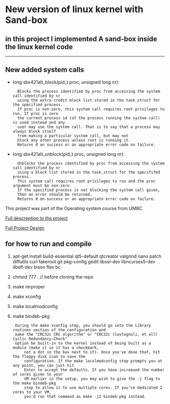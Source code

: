 # New version of linux kernel with Sand-box
## in this project I implemented A sand-box inside the linux kernel code

---------------
## New added system calls

* long sbx421alt_block(pid_t proc, unsigned long nr): 
	
		Blocks the process identified by proc from accessing the system call identified by nr 
		using the extra credit block list stored in the task_struct for the specified process. 
		If proc is non-zero, this system call requires root privileges to run. If proc is zero 
		the current process id (of the process running the system call) is used instead and any 
		user may use the system call. That is to say that a process may always block itself 
		from making a particular system call, but may not 
		block any other process unless root is running it. 
		Returns 0 on success or an appropriate error code on failure.

* long sbx421alt_unblock(pid_t proc, unsigned long nr): 

		Unblocks the process identified by proc from accessing the system call identified by nr 
		using a block list stored in the task_struct for the specififed process. 
		This system call requires root privileges to run and the proc argument must be non-zero. 
		If the specified process is not blocking the system call given, 
		then an error should be returned. 
		Returns 0 on success or an appropriate error code on failure.


This project was part of the Operating system course from UMBC

[Full descreption to the project](https://bluegrit.cs.umbc.edu/~lsebald1/cmsc421-fa2019/project2.shtml)

[Full Project Design ](https://github.com/ahmdalgendi/Linux-SandBox/blob/master/project2/proj2/design/final.pdf)
## for how to run and compile

1. apt-get install build-essential qt5-default qtcreator valgrind nano patch diffutils curl fakeroot git pkg-config gedit libssl-dev libncurses5-dev libelf-dev bison flex bc
2. chmod 777 . // before cloning the repo
3. make mrproper
4. make xconfig
5. make localmodconfig
6. make bindeb-pkg 

		During the make xconfig step, you should go into the Library routines section of the configuration and 
		make the "CRC32c CRC algorithm" or "CRC32c (Castagnoli, et all) Cyclic Redundancy-Check" 
		option be built-in to the kernel instead of being built as a module (make it so it has a checkmark, 
			not a dot in the box next to it). Once you've done that, hit the floppy disk icon to save the 
			configuration. If the make localmodconfig step prompts you at any point, you can just hit 
			Enter to accept the defaults. If you have increased the number of cores given to your 
			VM earlier in the setup, you may wish to give the -j flag to the make bindeb-pkg 
			step to allow it to use multiple cores. If you've dedicated 2 cores to your VM, 
			you'd run that command as make -j2 bindeb-pkg instead.
